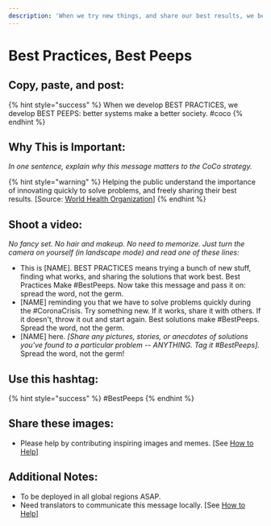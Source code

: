 ```yaml
---
description: 'When we try new things, and share our best results, we become our best peeps.'
---
```


# Best Practices, Best Peeps

## Copy, paste, and post:

{% hint style="success" %}
When we develop BEST PRACTICES, we develop BEST PEEPS: better systems make a better society. \#coco
{% endhint %}

## Why This is Important:

_In one sentence, explain why this message matters to the CoCo strategy._

{% hint style="warning" %}
Helping the public understand the importance of innovating quickly to solve problems, and freely sharing their best results. \[Source: [World Health Organization](https://www.who.int/publications-detail/outbreak-communication-best-practices-for-communicating-with-the-public-during-an-outbreak)\]
{% endhint %}

## Shoot a video:

_No fancy set. No hair and makeup. No need to memorize. Just turn the camera on yourself \(in landscape mode\) and read one of these lines:_

* This is \[NAME\]. BEST PRACTICES means trying a bunch of new stuff, finding what works, and sharing the solutions that work best. Best Practices Make \#BestPeeps. Now take this message and pass it on: spread the word, not the germ. 
* \[NAME\] reminding you that we have to solve problems quickly during the \#CoronaCrisis. Try something new. If it works, share it with others. If it doesn't, throw it out and start again. Best solutions make \#BestPeeps. Spread the word, not the germ. 
* \[NAME\] here. _\[Share any pictures, stories, or anecdotes of solutions you've found to a particular problem -- ANYTHING. Tag it \#BestPeeps\]._ Spread the word, not the germ!

## Use this hashtag:

{% hint style="success" %}
\#BestPeeps
{% endhint %}

## Share these images:

* Please help by contributing inspiring images and memes. \[See [How to Help](../how-to-help.md)\]

## Additional Notes:

* To be deployed in all global regions ASAP.
* Need translators to communicate this message locally. \[See [How to Help](../how-to-help.md)\]

